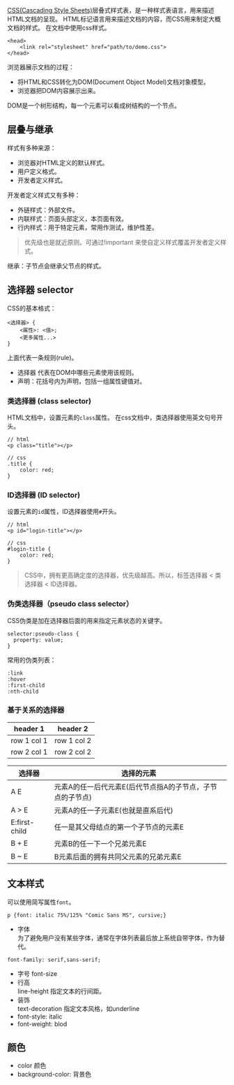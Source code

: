 [CSS(Cascading Style Sheets)](https://developer.mozilla.org/zh-CN/docs/Web/CSS)层叠式样式表，是一种样式表语言，用来描述HTML文档的呈现。
HTML标记语言用来描述文档的内容，而CSS用来制定大概文档的样式。
在文档中使用css样式。
```
<head>
    <link rel="stylesheet" href="path/to/demo.css">
</head>
```
浏览器展示文档的过程：
- 将HTML和CSS转化为DOM(Document Object Model)文档对象模型。
- 浏览器把DOM内容展示出来。

DOM是一个树形结构，每一个元素可以看成树结构的一个节点。
## 层叠与继承
样式有多种来源：
- 浏览器对HTML定义的默认样式。
- 用户定义格式。
- 开发者定义样式。  

开发者定义样式又有多种：
- 外链样式：外部文件。
- 内联样式：页面头部定义，本页面有效。
- 行内样式：用于特定元素，常用作测试，维护性差。
> 优先级也是就近原则。可通过!important 来使自定义样式覆盖开发者定义样式。

继承：子节点会继承父节点的样式。
## 选择器 selector
CSS的基本格式：
```
<选择器> {
    <属性>: <值>;
    <更多属性...>
}
```
上面代表一条规则(rule)。
- 选择器 代表在DOM中哪些元素使用该规则。
- 声明：花括号内为声明，包括一组属性键值对。

### 类选择器 (class selector)
HTML文档中，设置元素的```class```属性。
在css文档中，类选择器使用英文句号开头。
```
// html
<p class="title"></p>

// css
.title {
    color: red;
}
```
### ID选择器 (ID selector)
设置元素的```id```属性，ID选择器使用```#```开头。
```
// html
<p id="login-title"></p>

// css
#login-title {
    color: red;
}
```
> CSS中，拥有更高确定度的选择器，优先级越高。所以，标签选择器 < 类选择器 < ID选择器。

### 伪类选择器（pseudo class selector）
CSS伪类是加在选择器后面的用来指定元素状态的关键字。
```
selector:pseudo-class {
  property: value;
}
```
常用的伪类列表：
```
:link
:hover
:first-child
:nth-child
```
### 基于关系的选择器

header 1 | header 2
---|---
row 1 col 1 | row 1 col 2
row 2 col 1 | row 2 col 2


选择器|	选择的元素
----|---
A E	|元素A的任一后代元素E(后代节点指A的子节点，子节点的子节点)  
A > E |	元素A的任一子元素E(也就是直系后代)
E:first-child |	任一是其父母结点的第一个子节点的元素E
B + E |	元素B的任一下一个兄弟元素E
B ~ E |	B元素后面的拥有共同父元素的兄弟元素E

## 文本样式
可以使用简写属性```font```。
```
p {font: italic 75%/125% "Comic Sans MS", cursive;}
```
- 字体  
为了避免用户没有某些字体，通常在字体列表最后放上系统自带字体，作为替代。
```
font-family: serif,sans-serif;
```
- 字号
font-size
- 行高  
line-height 指定文本的行间距。
- 装饰  
text-decoration 指定文本风格，如underline
- font-style: italic
- font-weight: blod

## 颜色
- color 颜色
- background-color: 背景色
